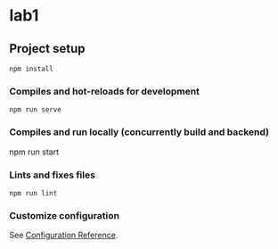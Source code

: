 # lab1

## Project setup
```
npm install
```

### Compiles and hot-reloads for development
```
npm run serve
```

### Compiles and run locally (concurrently build and backend)
npm run start

### Lints and fixes files
```
npm run lint
```

### Customize configuration
See [Configuration Reference](https://cli.vuejs.org/config/).
